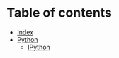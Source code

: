 # Table of contents

* [Index](README.md)
* [Python](python/Python.md)
	* [IPython](python/IPython.md)